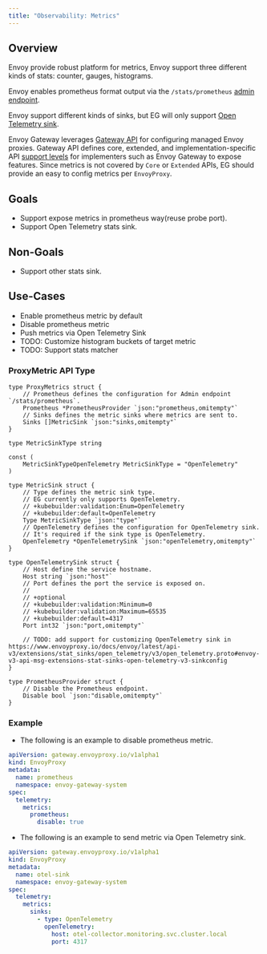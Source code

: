 ```yaml
---
title: "Observability: Metrics"
---
```


## Overview

Envoy provide robust platform for metrics, Envoy support three different kinds of stats: counter, gauges, histograms.

Envoy enables prometheus format output via the `/stats/prometheus` [admin endpoint](https://www.envoyproxy.io/docs/envoy/latest/operations/admin).

Envoy support different kinds of sinks, but EG will only support [Open Telemetry sink](https://www.envoyproxy.io/docs/envoy/latest/api-v3/extensions/stat_sinks/open_telemetry/v3/open_telemetry.proto).

Envoy Gateway leverages [Gateway API](https://gateway-api.sigs.k8s.io/) for configuring managed Envoy proxies. Gateway API defines core, extended, and implementation-specific API [support levels](https://gateway-api.sigs.k8s.io/concepts/conformance/?h=extended#2-support-levels) for implementers such as Envoy Gateway to expose features. Since metrics is not covered by `Core` or `Extended` APIs, EG should provide an easy to config metrics per `EnvoyProxy`.

## Goals

- Support expose metrics in prometheus way(reuse probe port).
- Support Open Telemetry stats sink.

## Non-Goals

- Support other stats sink.

## Use-Cases

- Enable prometheus metric by default
- Disable prometheus metric
- Push metrics via Open Telemetry Sink
- TODO: Customize histogram buckets of target metric
- TODO: Support stats matcher

### ProxyMetric API Type

```golang mdox-exec="sed '1,7d' api/v1alpha1/metric_types.go"
type ProxyMetrics struct {
	// Prometheus defines the configuration for Admin endpoint `/stats/prometheus`.
	Prometheus *PrometheusProvider `json:"prometheus,omitempty"`
	// Sinks defines the metric sinks where metrics are sent to.
	Sinks []MetricSink `json:"sinks,omitempty"`
}

type MetricSinkType string

const (
	MetricSinkTypeOpenTelemetry MetricSinkType = "OpenTelemetry"
)

type MetricSink struct {
	// Type defines the metric sink type.
	// EG currently only supports OpenTelemetry.
	// +kubebuilder:validation:Enum=OpenTelemetry
	// +kubebuilder:default=OpenTelemetry
	Type MetricSinkType `json:"type"`
	// OpenTelemetry defines the configuration for OpenTelemetry sink.
	// It's required if the sink type is OpenTelemetry.
	OpenTelemetry *OpenTelemetrySink `json:"openTelemetry,omitempty"`
}

type OpenTelemetrySink struct {
	// Host define the service hostname.
	Host string `json:"host"`
	// Port defines the port the service is exposed on.
	//
	// +optional
	// +kubebuilder:validation:Minimum=0
	// +kubebuilder:validation:Maximum=65535
	// +kubebuilder:default=4317
	Port int32 `json:"port,omitempty"`

	// TODO: add support for customizing OpenTelemetry sink in https://www.envoyproxy.io/docs/envoy/latest/api-v3/extensions/stat_sinks/open_telemetry/v3/open_telemetry.proto#envoy-v3-api-msg-extensions-stat-sinks-open-telemetry-v3-sinkconfig
}

type PrometheusProvider struct {
	// Disable the Prometheus endpoint.
	Disable bool `json:"disable,omitempty"`
}
```

### Example

- The following is an example to disable prometheus metric.

```yaml mdox-exec="sed '1,12d' examples/kubernetes/metric/disable-prometheus.yaml"
apiVersion: gateway.envoyproxy.io/v1alpha1
kind: EnvoyProxy
metadata:
  name: prometheus
  namespace: envoy-gateway-system
spec:
  telemetry:
    metrics:
      prometheus:
        disable: true
```

- The following is an example to send metric via Open Telemetry sink.

```yaml mdox-exec="sed '1,12d' examples/kubernetes/metric/otel-sink.yaml"
apiVersion: gateway.envoyproxy.io/v1alpha1
kind: EnvoyProxy
metadata:
  name: otel-sink
  namespace: envoy-gateway-system
spec:
  telemetry:
    metrics:
      sinks:
        - type: OpenTelemetry
          openTelemetry:
            host: otel-collector.monitoring.svc.cluster.local
            port: 4317
```
